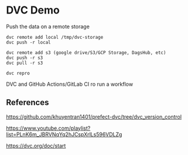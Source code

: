 # DVC Demo

Push the data on a remote storage

``` 
dvc remote add local /tmp/dvc-storage
dvc push -r local
```

``` 
dvc remote add s3 (google drive/S3/GCP Storage, DagsHub, etc)
dvc push -r s3
dvc pull -r s3
``` 

```
dvc repro
```

DVC and GitHub Actions/GitLab CI ro run a workflow

## References

https://github.com/khuyentran1401/prefect-dvc/tree/dvc_version_control

https://www.youtube.com/playlist?list=PLnK6m_JBRVNqYq2hJCspXrlLs596VDLZg

https://dvc.org/doc/start
